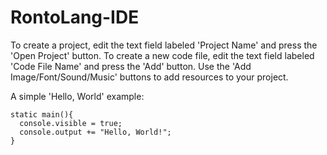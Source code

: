 # RontoLang-IDE
To create a project, edit the text field labeled 'Project Name' and press the 'Open Project' button.
To create a new code file, edit the text field labeled 'Code File Name' and press the 'Add' button.
Use the 'Add Image/Font/Sound/Music' buttons to add resources to your project.

A simple 'Hello, World' example:

```
static main(){
  console.visible = true;
  console.output += "Hello, World!";
}
```
